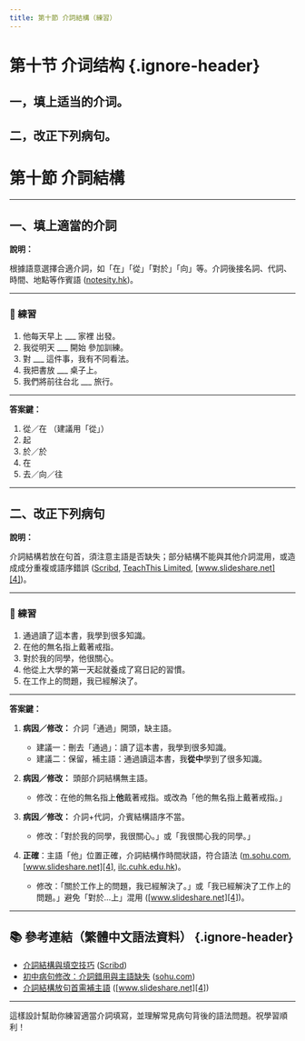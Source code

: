 ```yaml
---
title: 第十節 介詞結構（練習）
---
```


<Collapse>

# 第十节 介词结构 {.ignore-header}

## 一，填上适当的介词。

## 二，改正下列病句。

</Collapse>

# 第十節 介詞結構

---

## 一、填上適當的介詞

**說明：**

根據語意選擇合適介詞，如「在」「從」「對於」「向」等。介詞後接名詞、代詞、時間、地點等作賓語 ([notesity.hk][1])。

---

### 📝 練習

1. 他每天早上 \_\_\_ 家裡 出發。
2. 我從明天 \_\_\_ 開始 參加訓練。
3. 對 \_\_\_ 這件事，我有不同看法。
4. 我把書放 \_\_\_ 桌子上。
5. 我們將前往台北 \_\_\_ 旅行。

---

**答案鍵：**

1. 從／在 （建議用「從」）
2. 起
3. 於／於
4. 在
5. 去／向／往

---

## 二、改正下列病句

**說明：**

介詞結構若放在句首，須注意主語是否缺失；部分結構不能與其他介詞混用，或造成成分重複或語序錯誤 ([Scribd][2], [TeachThis Limited][3], [www.slideshare.net][4])。

---

### 📝 練習

1. 通過讀了這本書，我學到很多知識。
2. 在他的無名指上戴著戒指。
3. 對於我的同學，他很關心。
4. 他從上大學的第一天起就養成了寫日記的習慣。
5. 在工作上的問題，我已經解決了。

---

**答案鍵：**

1. **病因／修改：** 介詞「通過」開頭，缺主語。

   * 建議一：刪去「通過」：讀了這本書，我學到很多知識。
   * 建議二：保留，補主語：通過讀這本書，我**從中**學到了很多知識。
2. **病因／修改：** 頭部介詞結構無主語。

   * 修改：在他的無名指上**他**戴著戒指。或改為「他的無名指上戴著戒指。」
3. **病因／修改：** 介詞+代詞，介賓結構語序不當。

   * 修改：「對於我的同學，我很關心。」或「我很關心我的同學。」
4. **正確**：主語「他」位置正確，介詞結構作時間狀語，符合語法 ([m.sohu.com][5], [www.slideshare.net][4], [ilc.cuhk.edu.hk][6])。

   * 修改：「關於工作上的問題，我已經解決了。」或「我已經解決了工作上的問題。」避免「對於…上」混用 ([www.slideshare.net][4])。

---

## 📚 參考連結（繁體中文語法資料） {.ignore-header}

* [介詞結構與填空技巧](https://www.scribd.com/document/654181802/) ([Scribd][7])
* [初中病句修改：介詞錯用與主語缺失](https://www.sohu.com/a/588231729) ([sohu.com][8])
* [介詞結構放句首需補主語](https://www.slideshare.net/slideshow/7-download/168543) ([www.slideshare.net][4])

---

這樣設計幫助你練習適當介詞填寫，並理解常見病句背後的語法問題。祝學習順利！

[1]: https://www.notesity.hk/blog/posts/chinese-grammatical-mistakes?utm_source=chatgpt.com "【寫作技巧——病句】"
[2]: https://www.scribd.com/document/862615294/Bai-115?utm_source=chatgpt.com "Bài 115 | PDF"
[3]: https://www.teach-this.com/zh-TW/parts-of-speech/prepositions-place?utm_source=chatgpt.com "地點介詞ESL 活動遊戲工作表"
[4]: https://www.slideshare.net/slideshow/7-download/168543?utm_source=chatgpt.com "7 病句修改Download | PPT"
[5]: https://m.sohu.com/a/850604613_121956424/?pvid=000115_3w_a&utm_source=chatgpt.com "初中语文必看！这10种修改病句技巧，让你考试轻松不丢分！"
[6]: https://www.ilc.cuhk.edu.hk/chinese/re_doc/ErroneousSentences.pdf?utm_source=chatgpt.com "病句辨析"
[7]: https://www.scribd.com/document/654181802/%E8%AF%AD%E6%B3%95%E5%A1%AB%E7%A9%BA%E4%B8%93%E9%A1%B9%E8%AE%AD%E7%BB%83-%E4%BB%8B%E8%AF%8D?utm_source=chatgpt.com "语法填空专项训练- 介词| PDF"
[8]: https://www.sohu.com/a/588231729_121123999?utm_source=chatgpt.com "初中语文修改病句常考这10种，看过你就不会丢分！_句子"
